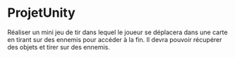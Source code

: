 # ProjetUnity
Réaliser un mini jeu de tir dans lequel le joueur se déplacera dans une carte en tirant sur des ennemis pour accéder à la fin. Il devra pouvoir récupérer des objets et tirer sur des ennemis.
